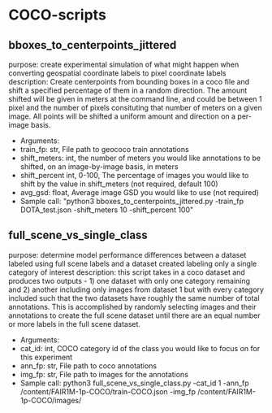 # COCO-scripts

## bboxes_to_centerpoints_jittered
purpose: create experimental simulation of what might happen when converting geospatial coordinate labels to pixel coordinate labels
description: Create centerpoints from bounding boxes in a coco file and shift a specified percentage of them in a random direction. The amount shifted will be given in meters at the command line, and could be between 1 pixel and the number of pixels consituting that number of meters on a given image. All points will be shifted a uniform amount and direction on a per-image basis. 
 - Arguments:
  - train_fp: str, File path to geococo train annotations
  - shift_meters: int, the number of meters you would like annotations to be shifted, on an image-by-image basis, in meters
  - shift_percent int, 0-100, The percentage of images you would like to shift by the value in shift_meters (not required, default 100)
  - avg_gsd: float, Average image GSD you would like to use (not required)
- Sample call: "python3 bboxes_to_centerpoints_jittered.py -train_fp DOTA_test.json -shift_meters 10 -shift_percent 100"

## full_scene_vs_single_class
purpose: determine model performance differences between a dataset labeled using full scene labels and a dataset created labeling only a single category of interest
description: this script takes in a coco dataset and produces two outputs - 1) one dataset with only one category remaining and 2) another including only images from dataset 1 but with every category included such that the two datasets have roughly the same number of total annotations. This is accomplished by randomly selecting images and their annotations to create the full scene dataset until there are an equal number or more labels in the full scene dataset. 
- Arguments:
 - cat_id: int, COCO category id of the class you would like to focus on for this experiment
 - ann_fp: str, File path to coco annotations
 - img_fp: str, File path to images for the annotations
- Sample call: python3 full_scene_vs_single_class.py -cat_id 1 -ann_fp /content/FAIR1M-1p-COCO/train-COCO.json -img_fp /content/FAIR1M-1p-COCO/images/
